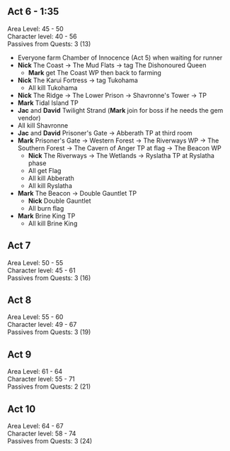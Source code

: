 ## Act 6 - 1:35

Area Level: 45 - 50\
Character level: 40 - 56\
Passives from Quests: 3 (13)

- Everyone farm Chamber of Innocence (Act 5) when waiting for runner
- **Nick** The Coast -> The Mud Flats -> tag The Dishonoured Queen
  - **Mark** get The Coast WP then back to farming
- **Nick** The Karui Fortress -> tag Tukohama
  - All kill Tukohama
- **Nick** The Ridge -> The Lower Prison -> Shavronne's Tower -> TP
- **Mark** Tidal Island TP
- **Jac** and **David** Twilight Strand (**Mark** join for boss if he needs the gem vendor)
- All kill Shavronne
- **Jac** and **David** Prisoner's Gate -> Abberath TP at third room
- **Mark** Prisoner's Gate -> Western Forest -> The Riverways WP -> The Southern Forest -> The Cavern of Anger TP at flag -> The Beacon WP
  - **Nick** The Riverways -> The Wetlands -> Ryslatha TP at Ryslatha phase
  - All get Flag
  - All kill Abberath
  - All kill Ryslatha
- **Mark** The Beacon -> Double Gauntlet TP
  - **Nick** Double Gauntlet
  - All burn flag
- **Mark** Brine King TP
  - All kill Brine King

## Act 7

Area Level: 50 - 55\
Character level: 45 - 61\
Passives from Quests: 3 (16)

## Act 8

Area Level: 55 - 60\
Character level: 49 - 67\
Passives from Quests: 3 (19)

## Act 9

Area Level: 61 - 64\
Character level: 55 - 71\
Passives from Quests: 2 (21)

## Act 10

Area Level: 64 - 67\
Character level: 58 - 74\
Passives from Quests: 3 (24)
